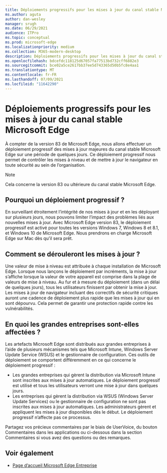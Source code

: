 ```yaml
---
title: Déploiements progressifs pour les mises à jour du canal stable Microsoft Edge
ms.author: aguta
author: dan-wesley
manager: srugh
ms.date: 06/29/2021
audience: ITPro
ms.topic: conceptual
ms.prod: microsoft-edge
ms.localizationpriority: medium
ms.collection: M365-modern-desktop
description: Déploiements progressifs pour les mises à jour du canal stable Microsoft Edge
ms.openlocfilehash: bdcefdc118125d67057fa77513bd732cff6882e3
ms.sourcegitcommit: bce02a5ce2617bb37ee5d743365d50b5fc8e4aa1
ms.translationtype: MT
ms.contentlocale: fr-FR
ms.lasthandoff: 07/09/2021
ms.locfileid: "11642290"
---
```

# <a name="progressive-rollouts-for-microsoft-edge-stable-channel-updates"></a>Déploiements progressifs pour les mises à jour du canal stable Microsoft Edge

À compter de la version 83 de Microsoft Edge, nous allons effectuer un déploiement progressif des mises à jour majeures du canal stable Microsoft Edge sur une période de quelques jours. Ce déploiement progressif nous permet de contrôler les mises à niveau et de mettre à jour le navigateur en toute sécurité au sein de l’organisation.

> [!NOTE]
> Cela concerne la version 83 ou ultérieure du canal stable Microsoft Edge.

## <a name="why-do-we-need-progressive-rollout"></a>Pourquoi un déploiement progressif ?

En surveillant étroitement l’intégrité de nos mises à jour et en les déployant sur plusieurs jours, nous pouvons limiter l’impact des problèmes liés aux nouvelles mises à jour. Avec Microsoft Edge version 83, le déploiement progressif est activé pour toutes les versions Windows 7, Windows 8 et 8.1, et Windows 10 de Microsoft Edge. Nous prendrons en charge Microsoft Edge sur Mac dès qu’il sera prêt.

## <a name="how-will-the-updates-work"></a>Comment se dérouleront les mises à jour ?

Une valeur de mise à niveau est attribuée à chaque installation de Microsoft Edge. Lorsque nous lançons le déploiement par incréments, la mise à jour s’affiche lorsque la valeur de votre appareil est comprise dans la plage de valeurs de mise à niveau. Au fur et à mesure du déploiement (dans un délai de quelques jours), tous les utilisateurs finissent par obtenir la mise à jour. Les mises à jour de navigateur incluant des correctifs de sécurité critiques auront une cadence de déploiement plus rapide que les mises à jour qui en sont dépourvu. Cela permet de garantir une protection rapide contre les vulnérabilités.

## <a name="how-does-this-affect-enterprises"></a>En quoi les grandes entreprises sont-elles affectées ?

Les artefacts Microsoft Edge sont distribués aux grandes entreprises à l’aide de plusieurs mécanismes tels que Microsoft Intune, Windows Server Update Service (WSUS) et le gestionnaire de configuration. Ces outils de déploiement se comportent différemment en ce qui concerne le déploiement progressif :

- Les grandes entreprises qui gèrent la distribution via Microsoft Intune sont inscrites aux mises à jour automatiques. Le déploiement progressif est utilisé et tous les utilisateurs verront une mise à jour dans quelques jours.
- Les entreprises qui gèrent la distribution via WSUS (Windows Server Update Services) ou le gestionnaire de configuration ne sont pas inscrites aux mises à jour automatiques. Les administrateurs gèrent et appliquent les mises à jour disponibles dès le début. Le déploiement progressif n’affecte pas ce processus.

Partagez vos précieux commentaires par le biais de UserVoice, du bouton Commentaires dans les applications ou ci-dessous dans la section Commentaires si vous avez des questions ou des remarques.

## <a name="see-also"></a>Voir également

- [Page d’accueil Microsoft Edge Entreprise](https://aka.ms/EdgeEnterprise)
